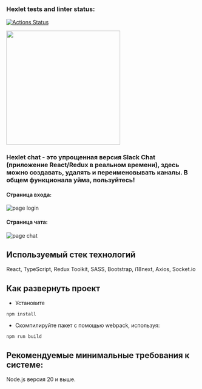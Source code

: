 

### Hexlet tests and linter status:
[![Actions Status](https://github.com/vlapinaa/frontend-project-12/actions/workflows/hexlet-check.yml/badge.svg)](https://github.com/vlapinaa/frontend-project-12/actions)

<img src="https://i.ibb.co/P10WgvT/felix-Logo.png" width="300" >

### Hexlet chat -  это упрощенная версия Slack Chat (приложение React/Redux в реальном времени), здесь можно создавать, удалять и переименовывать каналы. В общем функционала уйма, пользуйтесь!


#### Страница входа:

![page login](https://i.ibb.co/g9YzWnz/image.png)

#### Страница чата:

![page chat](https://i.ibb.co/LQY9Xwc/image-1.png)



## Используемый стек технологий 
 React, TypeScript, Redux Toolkit, SASS, Bootstrap, i18next, Axios, Socket.io

## Как развернуть проект

* Установите

``
npm install
`` 

* Скомпилируйте пакет с помощью webpack, используя:

``
npm run build
``

## Рекомендуемые минимальные требования к системе:

Node.js версия 20 и выше.